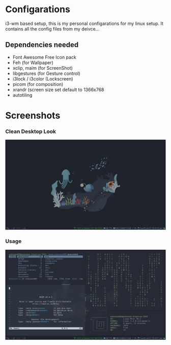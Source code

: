 # Configarations
i3-wm based setup, this is my personal configarations for my linux setup.
It contains all the config files from my deivce... 

## Dependencies needed
- Font Awesome Free Icon pack
- Feh (for Wallpaper)
- xclip, maim (for ScreenShot)
- libgestures (for Gesture control)
- i3lock / i3color (Lockscreen)
- picom (for composition)
- xrandr (screen size set default to 1366x768
- autotiling

# Screenshots
### Clean Desktop Look
![Clean Desktop Looks](Pictures/ScreenShot1.png "i3wm")
### Usage 
![Desktop Looks](Pictures/Screenshot2.png "i3wm with applications")
